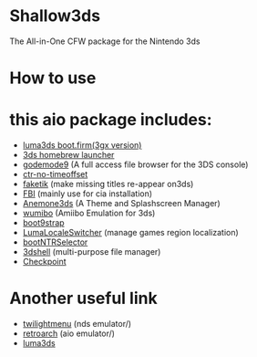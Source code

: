 # Shallow3ds
The All-in-One CFW package for the Nintendo 3ds

# How to use

# this aio package includes:
* [luma3ds boot.firm(3gx version)](https://github.com/Nanquitas/Luma3DS)
* [3ds homebrew launcher](https://github.com/fincs/new-hbmenu)
* [godemode9](https://github.com/d0k3/GodMode9) (A full access file browser for the 3DS console)
* [ctr-no-timeoffset](https://github.com/ihaveamac/ctr-no-timeoffset)
* [faketik](https://github.com/ihaveamac/faketik) (make missing titles re-appear on3ds)
* [FBI](https://github.com/Steveice10/FBI) (mainly use for cia installation)
* [Anemone3ds](https://github.com/astronautlevel2/Anemone3DS) (A Theme and Splashscreen Manager)
* [wumibo](https://github.com/hax0kartik/wumiibo) (Amiibo Emulation for 3ds)
* [boot9strap](https://github.com/SciresM/boot9strap)
* [LumaLocaleSwitcher](https://github.com/Possum/LumaLocaleSwitcher) (manage games region localization)
* [bootNTRSelector](https://github.com/Nanquitas/BootNTR)
* [3dshell](https://github.com/joel16/3DShell) (multi-purpose file manager)
* [Checkpoint](https://github.com/FlagBrew/Checkpoint) 

# Another useful link
* [twilightmenu](https://github.com/DS-Homebrew/TWiLightMenu) (nds emulator/)
* [retroarch](https://retroarch.com) (aio emulator/)
* [luma3ds](https://github.com/CynricXu/Luma3DS) 

